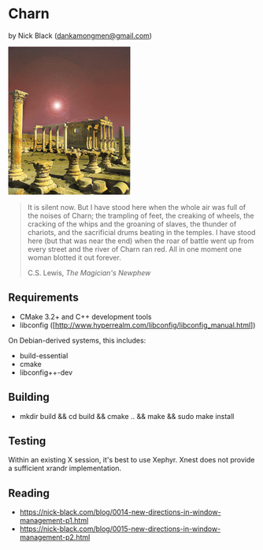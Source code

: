 # Charn
by Nick Black (dankamongmen@gmail.com)

![image](doc/charn.gif)

>It is silent now. But I have stood here when the whole air was full of the
>noises of Charn; the trampling of feet, the creaking of wheels, the cracking of
>the whips and the groaning of slaves, the thunder of chariots, and the
>sacrificial drums beating in the temples. I have stood here (but that was near
>the end) when the roar of battle went up from every street and the river of
>Charn ran red. All in one moment one woman blotted it out forever.
>
> C.S. Lewis, *The Magician's Newphew*

## Requirements

* CMake 3.2+ and C++ development tools
* libconfig ([http://www.hyperrealm.com/libconfig/libconfig_manual.html])

On Debian-derived systems, this includes:

* build-essential
* cmake
* libconfig++-dev

## Building

* mkdir build && cd build && cmake .. && make && sudo make install

## Testing

Within an existing X session, it's best to use Xephyr. Xnest does not provide
a sufficient xrandr implementation.

## Reading

* https://nick-black.com/blog/0014-new-directions-in-window-management-p1.html
* https://nick-black.com/blog/0015-new-directions-in-window-management-p2.html
